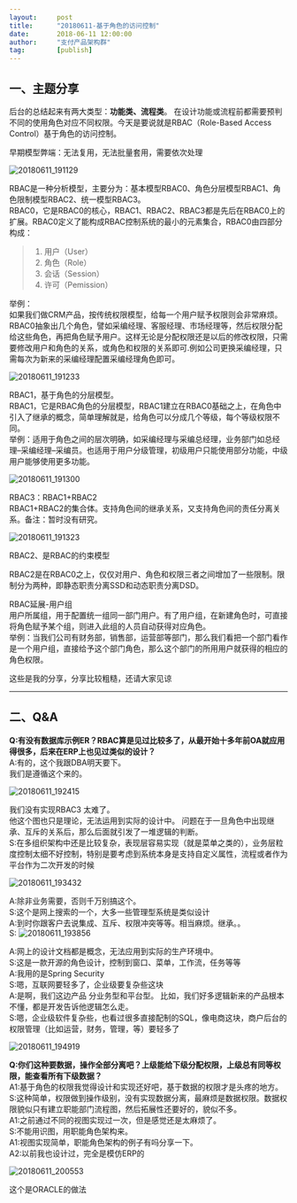 ```yaml
---  
layout:     post   
title:      "20180611-基于角色的访问控制"  
date:       2018-06-11 12:00:00  
author:     "支付产品架构群"  
tag:		[publish] 
--- 
```


## 一、主题分享

后台的总结起来有两大类型：**功能类、流程类**。  在设计功能或流程前都需要预判不同的使用角色对应不同权限。今天是要说就是RBAC（Role-Based Access Control）基于角色的访问控制。

早期模型弊端：无法复用，无法批量套用，需要依次处理

![20180611_191129](http://static.cocolian.cn/img/201806/20180611_191129.png)  

RBAC是一种分析模型，主要分为：基本模型RBAC0、角色分层模型RBAC1、角色限制模型RBAC2、统一模型RBAC3。  
RBAC0，它是RBAC0的核心，RBAC1、RBAC2、RBAC3都是先后在RBAC0上的扩展。RBAC0定义了能构成RBAC控制系统的最小的元素集合，RBAC0由四部分构成：
> 1. 用户（User）
> 1. 角色（Role）
> 1. 会话（Session）
> 1. 许可（Pemission）

举例：  
如果我们做CRM产品，按传统权限模型，给每一个用户赋予权限则会非常麻烦。RBAC0抽象出几个角色，譬如采编经理、客服经理、市场经理等，然后权限分配给这些角色，再把角色赋予用户。这样无论是分配权限还是以后的修改权限，只需要修改用户和角色的关系，或角色和权限的关系即可.例如公司更换采编经理，只需每次为新来的采编经理配置采编经理角色即可。

![20180611_191233](http://static.cocolian.cn/img/201806/20180611_191233.png)  

RBAC1，基于角色的分层模型。  
RBAC1，它是RBAC角色的分层模型，RBAC1建立在RBAC0基础之上，在角色中引入了继承的概念，简单理解就是，给角色可以分成几个等级，每个等级权限不同。  
举例：适用于角色之间的层次明确，如采编经理与采编总经理，业务部门如总经理–采编经理–采编员。也适用于用户分级管理，初级用户只能使用部分功能，中级用户能够使用更多功能。

![20180611_191300](http://static.cocolian.cn/img/201806/20180611_191300.png)  

RBAC3：RBAC1+RBAC2  
RBAC1+RBAC2的集合体。支持角色间的继承关系，又支持角色间的责任分离关系。备注：暂时没有研究。

![20180611_191323](http://static.cocolian.cn/img/201806/20180611_191323.png)  

RBAC2、是RBAC的约束模型

RBAC2是在RBAC0之上，仅仅对用户、角色和权限三者之间增加了一些限制。限制分为两种，即静态职责分离SSD和动态职责分离DSD。  

RBAC延展-用户组  
用户所属组，用于配置统一组同一部门用户。有了用户组，在新建角色时，可直接将角色赋予某个组，则进入此组的人员自动获得对应角色。  
举例：当我们公司有财务部，销售部，运营部等部门，那么我们看把一个部门看作是一个用户组，直接给予这个部门角色，那么这个部门的所用用户就获得的相应的角色权限。

这些是我的分享，分享比较粗糙，还请大家见谅

---

## 二、Q&A

**Q:有没有数据库示例ER？RBAC算是见过比较多了，从最开始十多年前OA就应用得很多，后来在ERP上也见过类似的设计？**  
A:有的，这个我跟DBA明天要下。  
我们是遵循这个来的。

![20180611_192415](http://static.cocolian.cn/img/201806/20180611_192415.png)  

我们没有实现RBAC3 太难了。  
他这个图也只是理论，无法运用到实际的设计中。
问题在于一旦角色中出现继承、互斥的关系后，那么后面就引发了一堆逻辑的判断。  
S:在多组织架构中还是比较复杂，表现层容易实现（就是菜单之类的），业务层粒度控制太细不好控制，特别是要考虑到系统本身是支持自定义属性，流程或者作为平台作为二次开发的时候

![20180611_193432](http://static.cocolian.cn/img/201806/20180611_193432.png)  

A:除非业务需要，否则千万别搞这个。  
S:这个是网上搜索的一个，大多一些管理型系统是类似设计  
A:到时你跟客户去说集成、互斥、权限冲突等等。相当麻烦。继承。。  
S:
![20180611_193856](http://static.cocolian.cn/img/201806/20180611_193856.png)  

A:网上的设计文档都是概念，无法应用到实际的生产环境中。  
S:这是一款开源的角色设计，控制到窗口、菜单，工作流，任务等等  
A:我用的是Spring Security  
S:嗯，互联网要轻多了，企业级要复杂些这块  
A:是啊，我们这边产品 分业务型和平台型。
比如，我们好多逻辑新来的产品根本不懂，都是开发告诉他逻辑怎么走。  
S:嗯，企业级软件复杂些，也看过很多直接配制的SQL，像电商这块，商户后台的权限管理（比如运营，财务，管理，等）要轻多了

![20180611_194919](http://static.cocolian.cn/img/201806/20180611_194919.png)  

**Q:你们这种要数据，操作全部分离吧？上级能给下级分配权限，上级总有同等权限，能查看所有下级数据？**  
A1:基于角色的权限我觉得设计和实现还好吧，基于数据的权限才是头疼的地方。  
S:这种简单，权限做到操作级别，没有实现数据分离，最麻烦是数据权限。数据权限貌似只有建立职能部门流程图，然后拓展性还要好的，貌似不多。  
A1:之前通过不同的视图实现过一次，但是感觉还是太麻烦了。  
S:不能用识图，用职能角色架构来。  
A1:视图实现简单，职能角色架构的例子有吗分享一下。  
A2:以前我也设计过，完全是模仿ERP的

![20180611_200553](http://static.cocolian.cn/img/201806/20180611_200553.png)  

这个是ORACLE的做法
